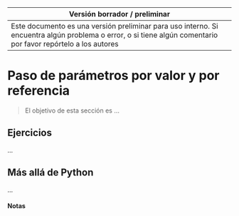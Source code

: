 Versión borrador / preliminar |
-------------------|
Este documento es una versión preliminar para uso interno. Si encuentra algún problema o error, o si tiene algún comentario por favor repórtelo a los autores|


# Paso de parámetros por valor y por referencia

> El objetivo de esta sección es ...



## Ejercicios

...


## Más allá de Python

...


#### Notas 

